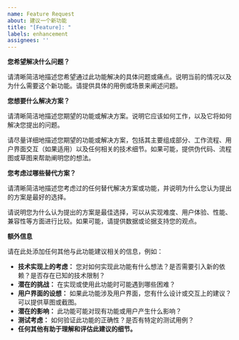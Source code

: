 ```yaml
---
name: Feature Request
about: 建议一个新功能
title: "[Feature]: "
labels: enhancement
assignees: ''
---
```


**您希望解决什么问题？**

请清晰简洁地描述您希望通过此功能解决的具体问题或痛点。说明当前的情况以及为什么需要这个新功能。请提供具体的用例或场景来阐述问题。

**您想要什么解决方案？**

请清晰简洁地描述您期望的功能或解决方案。说明它应该如何工作，以及它将如何解决您提出的问题。

请尽量详细地描述您期望的功能或解决方案，包括其主要组成部分、工作流程、用户界面交互（如果适用）以及任何相关的技术细节。如果可能，提供伪代码、流程图或草图来帮助阐明您的想法。

**您考虑过哪些替代方案？**

请清晰简洁地描述您考虑过的任何替代解决方案或功能，并说明为什么您认为提出的方案是最好的选择。

请说明您为什么认为提出的方案是最佳选择，可以从实现难度、用户体验、性能、兼容性等方面进行比较。如果可能，请提供数据或论据支持您的观点。

**额外信息**

请在此处添加任何其他与此功能建议相关的信息，例如：

- **技术实现上的考虑：** 您对如何实现此功能有什么想法？是否需要引入新的依赖？是否存在已知的技术限制？
- **潜在的挑战：** 在实现或使用此功能时可能遇到哪些困难？
- **用户界面的设想：** 如果此功能涉及用户界面，您有什么设计或交互上的建议？可以提供草图或截图。
- **潜在的影响：** 此功能可能对现有功能或用户产生什么影响？
- **测试考虑：** 如何验证此功能的正确性？是否有特定的测试用例？
- **任何其他有助于理解和评估此建议的细节。**